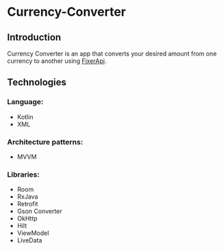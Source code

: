# Currency-Converter


Introduction
------------
Currency Converter is an app that converts your desired amount from one currency to another using [FixerApi](https://apilayer.com/marketplace/fixer-api).

Technologies
------------
### Language:
- Kotlin
- XML
### Architecture patterns:
- MVVM
### Libraries:
- Room
- RxJava
- Retrofit
- Gson Converter
- OkHttp
- Hilt
- ViewModel
- LiveData
